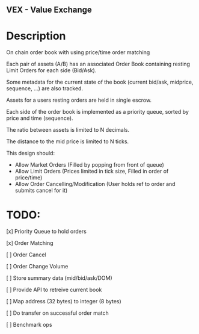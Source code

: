 VEX - Value Exchange
---

# Description

On chain order book with using price/time order matching

Each pair of assets (A/B) has an associated Order Book containing resting Limit Orders for each side (Bid/Ask). 

Some metadata for the current state of the book (current bid/ask, midprice, sequence, ...) are also tracked.

Assets for a users resting orders are held in single escrow.

Each side of the order book is implemented as a priority queue, sorted by price and time (sequence).

The ratio between assets is limited to N decimals. 

The distance to the mid price is limited to N ticks. 

This design should:
- Allow Market Orders (Filled by popping from front of queue) 
- Allow Limit Orders (Prices limited in tick size, Filled in order of price/time)
- Allow Order Cancelling/Modification (User holds ref to order and submits cancel for it)


# TODO:

[x] Priority Queue to hold orders

[x] Order Matching

[ ] Order Cancel

[ ] Order Change Volume

[ ] Store summary data (mid/bid/ask/DOM)

[ ] Provide API to retreive current book

[ ] Map address (32 bytes) to integer (8 bytes)

[ ] Do transfer on successful order match

[ ] Benchmark ops 